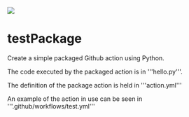 <div>
    <p><a href="https://github.com/philiprbrenan/testPackage"><img src="https://github.com/philiprbrenan/testPackage/workflows/Test/badge.svg"></a>
</div>

# testPackage

Create a simple packaged Github action using Python.

The code executed by the packaged action is in '''hello.py'''.

The definition of the package action is held in '''action.yml'''

An example of the action in use can be seen in '''.github/workflows/test.yml'''
